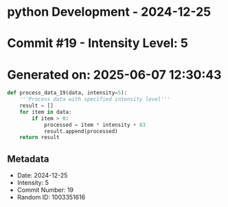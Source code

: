 ﻿# python Development - 2024-12-25
# Commit #19 - Intensity Level: 5
# Generated on: 2025-06-07 12:30:43
```python
def process_data_19(data, intensity=5):
    '''Process data with specified intensity level'''
    result = []
    for item in data:
        if item > 0:
            processed = item * intensity + 83
            result.append(processed)
    return result
```
## Metadata
- Date: 2024-12-25
- Intensity: 5
- Commit Number: 19
- Random ID: 1003351616
